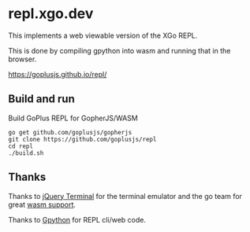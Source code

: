 # repl.xgo.dev

This implements a web viewable version of the XGo REPL.

This is done by compiling gpython into wasm and running that in the
browser.

<https://goplusjs.github.io/repl/>


## Build and run

Build GoPlus REPL for GopherJS/WASM
```
go get github.com/goplusjs/gopherjs
git clone https://github.com/goplusjs/repl
cd repl
./build.sh
```


## Thanks

Thanks to [jQuery Terminal](https://terminal.jcubic.pl/) for the
terminal emulator and the go team for great [wasm
support](https://github.com/golang/go/wiki/WebAssembly).

Thanks to [Gpython](https://github.com/go-python/gpython) for REPL cli/web code.
